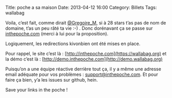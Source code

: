 Title: poche a sa maison
Date: 2013-04-12 16:00
Category: Billets
Tags: wallabag

Voila, c’est fait, comme dirait [@Gregoire_M](https://twitter.com/Gregoire_M), si à 28 stars t’as pas de nom de domaine, t’as un peu râté ta vie :-) . Donc dorénavant ça se passe sur [inthepoche.com](https://wallabag.org) (merci à lui pour la proposition).

Logiquement, les redirections kivonbien ont été mises en place.

Pour rappel, le site c’est là : [http://inthepoche.com](https://wallabag.org) et la démo c’est là : [http://demo.inthepoche.com](http://demo.wallabag.org)

Puisqu’on a une équipe réactive derrière tout ça, il y a même une adresse email adéquate pour vos problèmes : [support@inthepoche.com](mailto:hello@wallabag.org). Et pour faire ça bien, y’a les issues sur github, hein.

Save your links in the poche !
